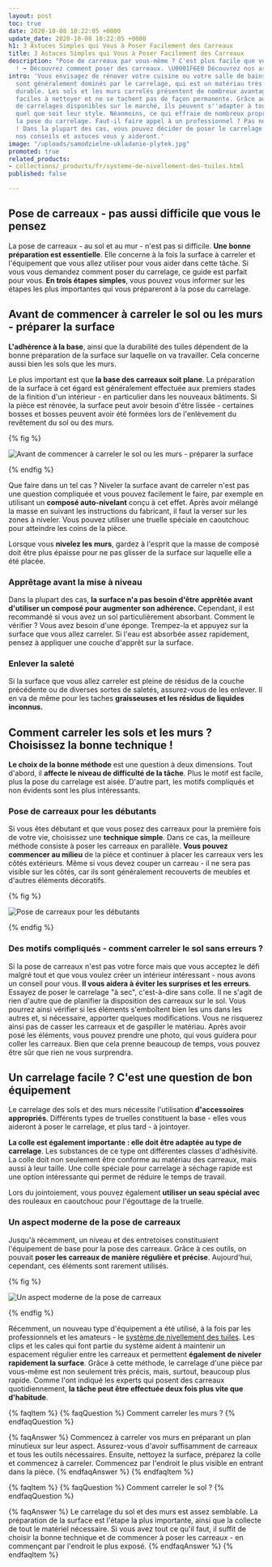 ```yaml
---
layout: post
toc: true
date: 2020-10-08 10:22:05 +0000
update_date: 2020-10-08 10:22:05 +0000
h1: 3 Astuces Simples qui Vous à Poser Facilement des Carreaux
title: 3 Astuces Simples qui Vous à Poser Facilement des Carreaux
description: "Pose de carreaux par vous-même ? C'est plus facile que vous ne le pensez
  ! ➡️ Découvrez comment poser des carreaux. \U0001F6E0️ Découvrez nos astuces."
intro: 'Vous envisagez de rénover votre cuisine ou votre salle de bains ? Ces espaces
  sont généralement dominés par le carrelage, qui est un matériau très pratique et
  durable. Les sols et les murs carrelés présentent de nombreux avantages : ils sont
  faciles à nettoyer et ne se tachent pas de façon permanente. Grâce au large choix
  de carrelages disponibles sur le marché, ils peuvent s''adapter à tous les intérieurs,
  quel que soit leur style. Néanmoins, ce qui effraie de nombreux propriétaires, c''est
  la pose du carrelage. Faut-il faire appel à un professionnel ? Pas nécessairement
  ! Dans la plupart des cas, vous pouvez décider de poser le carrelage vous-même -
  nos conseils et astuces vous y aideront.'
image: "/uploads/samodzielne-ukladanie-plytek.jpg"
promoted: true
related_products:
- collections/_products/fr/systeme-de-nivellement-des-tuiles.html
published: false

---
```

## Pose de carreaux - pas aussi difficile que vous le pensez

La pose de carreaux - au sol et au mur - n'est pas si difficile. **Une bonne préparation est essentielle**. Elle concerne à la fois la surface à carreler et l'équipement que vous allez utiliser pour vous aider dans cette tâche. Si vous vous demandez comment poser du carrelage, ce guide est parfait pour vous. **En trois étapes simples**, vous pouvez vous informer sur les étapes les plus importantes qui vous prépareront à la pose du carrelage.

## Avant de commencer à carreler le sol ou les murs - préparer la surface

**L'adhérence à la base**, ainsi que la durabilité des tuiles dépendent de la bonne préparation de la surface sur laquelle on va travailler. Cela concerne aussi bien les sols que les murs.

Le plus important est que **la base des carreaux soit plane**. La préparation de la surface à cet égard est généralement effectuée aux premiers stades de la finition d'un intérieur - en particulier dans les nouveaux bâtiments. Si la pièce est rénovée, la surface peut avoir besoin d'être lissée - certaines bosses et bosses peuvent avoir été formées lors de l'enlèvement du revêtement du sol ou des murs.

{% fig %}

![Avant de commencer à carreler le sol ou les murs - préparer la surface](/uploads/ukladanie-plytek-sprzatanie.jpg "Avant de commencer à carreler le sol ou les murs - préparer la surface")

{% endfig %}

Que faire dans un tel cas ? Niveler la surface avant de carreler n'est pas une question compliquée et vous pouvez facilement le faire, par exemple en utilisant un **composé auto-nivelant** conçu à cet effet. Après avoir mélangé la masse en suivant les instructions du fabricant, il faut la verser sur les zones à niveler. Vous pouvez utiliser une truelle spéciale en caoutchouc pour atteindre les coins de la pièce.

Lorsque vous **nivelez les murs**, gardez à l'esprit que la masse de composé doit être plus épaisse pour ne pas glisser de la surface sur laquelle elle a été placée.

### Apprêtage avant la mise à niveau

Dans la plupart des cas, **la surface n'a pas besoin d'être apprêtée avant d'utiliser un composé pour augmenter son adhérence.** Cependant, il est recommandé si vous avez un sol particulièrement absorbant. Comment le vérifier ? Vous avez besoin d'une éponge. Trempez-la et appuyez sur la surface que vous allez carreler. Si l'eau est absorbée assez rapidement, pensez à appliquer une couche d'apprêt sur la surface.

### Enlever la saleté

Si la surface que vous allez carreler est pleine de résidus de la couche précédente ou de diverses sortes de saletés, assurez-vous de les enlever. Il en va de même pour les taches **graisseuses et les résidus de liquides inconnus.**

## Comment carreler les sols et les murs ? Choisissez la bonne technique !

**Le choix de la bonne méthode** est une question à deux dimensions. Tout d'abord, il **affecte le niveau de difficulté de la tâche**. Plus le motif est facile, plus la pose du carrelage est aisée. D'autre part, les motifs compliqués et non évidents sont les plus intéressants.

### Pose de carreaux pour les débutants

Si vous êtes débutant et que vous posez des carreaux pour la première fois de votre vie, choisissez une **technique simple**. Dans ce cas, la meilleure méthode consiste à poser les carreaux en parallèle. **Vous pouvez commencer au milieu** de la pièce et continuer à placer les carreaux vers les côtés extérieurs. Même si vous devez couper un carreau - il ne sera pas visible sur les côtés, car ils sont généralement recouverts de meubles et d'autres éléments décoratifs.

{% fig %}

![Pose de carreaux pour les débutants](/uploads/samodzielne-ukladanie-plytek-1.jpg "Pose de carreaux pour les débutants")

{% endfig %}

### Des motifs compliqués - comment carreler le sol sans erreurs ?

Si la pose de carreaux n'est pas votre force mais que vous acceptez le défi malgré tout et que vous voulez créer un intérieur intéressant - nous avons un conseil pour vous. **Il vous aidera à éviter les surprises et les erreurs**. Essayez de poser le carrelage "à sec", c'est-à-dire sans colle. Il ne s'agit de rien d'autre que de planifier la disposition des carreaux sur le sol. Vous pourrez ainsi vérifier si les éléments s'emboîtent bien les uns dans les autres et, si nécessaire, apporter quelques modifications. Vous ne risquerez ainsi pas de casser les carreaux et de gaspiller le matériau. Après avoir posé les éléments, vous pouvez prendre une photo, qui vous guidera pour coller les carreaux. Bien que cela prenne beaucoup de temps, vous pouvez être sûr que rien ne vous surprendra.

## Un carrelage facile ? C'est une question de bon équipement

Le carrelage des sols et des murs nécessite l'utilisation **d'accessoires appropriés**. Différents types de truelles constituent la base - elles vous aideront à poser le carrelage, et plus tard - à jointoyer.

**La colle est également importante : elle doit être adaptée au type de carrelage**. Les substances de ce type ont différentes classes d'adhésivité. La colle doit non seulement être conforme au matériau des carreaux, mais aussi à leur taille. Une colle spéciale pour carrelage à séchage rapide est une option intéressante qui permet de réduire le temps de travail.

Lors du jointoiement, vous pouvez également **utiliser un seau spécial avec** des rouleaux en caoutchouc pour l'égouttage de la truelle.

### Un aspect moderne de la pose de carreaux

Jusqu'à récemment, un niveau et des entretoises constituaient l'équipement de base pour la pose des carreaux. Grâce à ces outils, on pouvait **poser les carreaux de manière régulière et précise**. Aujourd'hui, cependant, ces éléments sont rarement utilisés.

{% fig %}

![Un aspect moderne de la pose de carreaux](/uploads/samodzielne-ukladanie-plytek-2.jpg "Un aspect moderne de la pose de carreaux")

{% endfig %}

Récemment, un nouveau type d'équipement a été utilisé, à la fois par les professionnels et les amateurs - le [système de nivellement des tuiles](). Les clips et les cales qui font partie du système aident à maintenir un espacement régulier entre les carreaux et permettent **également de niveler rapidement la surface**. Grâce à cette méthode, le carrelage d'une pièce par vous-même est non seulement très précis, mais, surtout, beaucoup plus rapide. Comme l'ont indiqué les experts qui posent des carreaux quotidiennement, **la tâche peut être effectuée deux fois plus vite que d'habitude**.

{% faqItem %}
{% faqQuestion %}
Comment carreler les murs ?
{% endfaqQuestion %}

{% faqAnswer %}
Commencez à carreler vos murs en préparant un plan minutieux sur leur aspect. Assurez-vous d'avoir suffisamment de carreaux et tous les outils nécessaires. Ensuite, nettoyez la surface, préparez la colle et commencez à carreler. Commencez par l'endroit le plus visible en entrant dans la pièce.
{% endfaqAnswer %}
{% endfaqItem %}

{% faqItem %}
{% faqQuestion %}
Comment carreler le sol ?
{% endfaqQuestion %}

{% faqAnswer %}
Le carrelage du sol et des murs est assez semblable. La préparation de la surface est l'étape la plus importante, ainsi que la collecte de tout le matériel nécessaire. Si vous avez tout ce qu'il faut, il suffit de choisir la bonne technique et de commencer à poser les carreaux - en commençant par l'endroit le plus exposé.
{% endfaqAnswer %}
{% endfaqItem %}